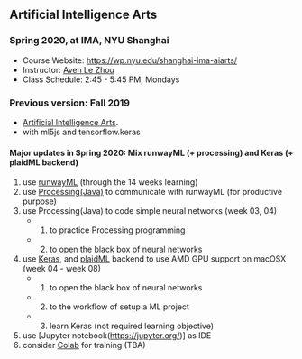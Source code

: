 ## Artificial Intelligence Arts
### Spring 2020, at IMA, NYU Shanghai
* Course Website: https://wp.nyu.edu/shanghai-ima-aiarts/
* Instructor: [Aven Le Zhou](https://www.aven.cc/)
* Class Schedule: 2:45 - 5:45 PM, Mondays

### Previous version: Fall 2019
* [Artificial Intelligence Arts](https://github.com/aaaven/aiarts2019).
* with ml5js and tensorflow.keras

#### Major updates in Spring 2020: Mix runwayML (+ processing) and Keras (+ plaidML backend)
1. use [runwayML](https://runwayml.com/) (through the 14 weeks learning)
2. use [Processing(Java)](https://processing.org/) to communicate with runwayML (for productive purpose)
3. use Processing(Java) to code simple neural networks (week 03, 04)
    * 1. to practice Processing programming
    * 2. to open the black box of neural networks
4. use [Keras](https://keras.io/), and [plaidML](https://github.com/plaidml/plaidml) backend to use AMD GPU support on macOSX (week 04 - week 08)
    * 1. to open the black box of neural networks 
    * 2. to the workflow of setup a ML project
    * 3. learn Keras (not required learning objective)
5. use [Jupyter notebook(https://jupyter.org/)] as IDE
6. consider [Colab](https://colab.research.google.com/notebooks/welcome.ipynb) for training (TBA) 